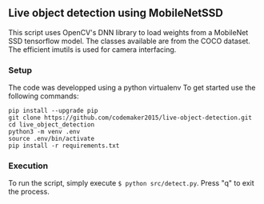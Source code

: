 ## Live object detection using MobileNetSSD
This script uses OpenCV's DNN library to load weights from a MobileNet SSD tensorflow model.
The classes available are from the COCO dataset. 
The efficient imutils is used for camera interfacing. 


### Setup
The code was developped using a python virtualenv
To get started use the following commands:
```
pip install --upgrade pip
git clone https://github.com/codemaker2015/live-object-detection.git
cd live_object_detection
python3 -m venv .env
source .env/bin/activate
pip install -r requirements.txt
```

### Execution
To run the script, simply execute ```$ python src/detect.py```.
Press "q" to exit the process.
